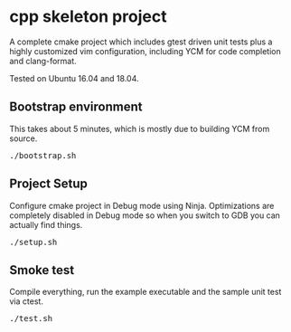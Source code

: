 # cpp skeleton project

A complete cmake project which includes gtest driven unit tests plus a highly customized
vim configuration, including YCM for code completion and clang-format.

Tested on Ubuntu 16.04 and 18.04.

## Bootstrap environment
This takes about 5 minutes, which is mostly due to building YCM from source.

<pre>
./bootstrap.sh
</pre>

## Project Setup
Configure cmake project in Debug mode using Ninja. Optimizations are completely
disabled in Debug mode so when you switch to GDB you can actually find things.

<pre>
./setup.sh
</pre>

## Smoke test
Compile everything, run the example executable and the sample unit test via ctest.

<pre>
./test.sh
</pre>
